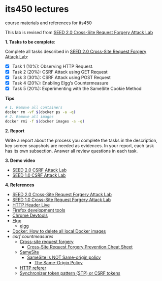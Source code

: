 # its450 lectures

course materials and references for its450

This lab is revised from [SEED 2.0 Cross-Site Request Forgery Attack Lab](https://seedsecuritylabs.org/Labs_20.04/Web/Web_CSRF_Elgg/)

**1. Tasks to be complete:**

Complete all tasks described in [SEED 2.0 Cross-Site Request Forgery Attack Lab](./refs/WebCSRFElgg.pdf):

- [x] Task 1 (10%): Observing HTTP Request.
- [x] Task 2 (20%): CSRF Attack using GET Request
- [x] Task 3 (30%): CSRF Attack using POST Request
- [x] Task 4 (20%): Enabling Elgg’s Countermeasure
- [x] Task 5 (20%): Experimenting with the SameSite Cookie Method

**Tips**

```bash
# 1. Remove all containers
docker rm -vf $(docker ps -a -q)
# 2. Remove all images
docker rmi -f $(docker images -a -q)
```


**2. Report**

Write a report about the process you complete the tasks in the description, key screen snapshots are needed as evidences. In your report, each task has its own subsection. Answer all review questions in each task.


**3. Demo video**
* [SEED 2.0 CSRF Attack Lab](https://youtu.be/cXGU1zLfCWc)
* [SEED 1.0 CSRF Attack Lab](https://youtu.be/Hf6We9DRjnM)

**4. References**
* [SEED 2.0 Cross-Site Request Forgery Attack Lab](https://seedsecuritylabs.org/Labs_20.04/Web/Web_CSRF_Elgg/)
* [SEED 1.0 Cross-Site Request Forgery Attack Lab](https://seedsecuritylabs.org/Labs_16.04/Web/Web_CSRF_Elgg/)
* [HTTP Header Live](https://addons.mozilla.org/en-US/firefox/addon/http-header-live/)
* [Firefox development tools](https://developer.mozilla.org/en-US/docs/Tools)
* [Chrome Devtools](https://developers.google.com/web/tools/chrome-devtools)
* [Elgg](https://en.wikipedia.org/wiki/Elgg_(software))
  * [elgg](https://elgg.org/)
* [Docker: How to delete all local Docker images](https://stackoverflow.com/questions/44785585/docker-how-to-delete-all-local-docker-images)
* _csrf countmeasures_
  * [Cross-site request forgery](https://en.wikipedia.org/wiki/Cross-site_request_forgery)
    * [Cross-Site Request Forgery Prevention Cheat Sheet](https://cheatsheetseries.owasp.org/cheatsheets/Cross-Site_Request_Forgery_Prevention_Cheat_Sheet.html)
  * [SameSite](https://owasp.org/www-community/SameSite)
    * [SameSite is NOT Same-origin policy](https://en.wikipedia.org/wiki/Same-origin_policy)
      * [The Same-Origin Policy](https://www.aosabook.org/en/500L/the-same-origin-policy.html)
  * [HTTP referer](https://en.wikipedia.org/wiki/HTTP_referer)
  * [Synchronizer token pattern (STP) or CSRF tokens](https://portswigger.net/web-security/csrf/tokens)